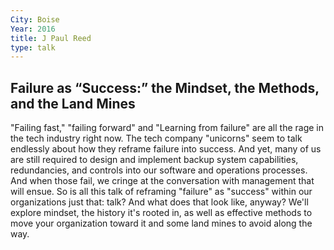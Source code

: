 ```yaml
---
City: Boise
Year: 2016
title: J Paul Reed
type: talk
---
```


## Failure as “Success:” the Mindset, the Methods, and the Land Mines
"Failing fast," "failing forward" and "Learning from failure" are all the rage in the tech industry right now. The tech company "unicorns" seem to talk endlessly about how they reframe failure into success. And yet, many of us are still required to design and implement backup system capabilities, redundancies, and controls into our software and operations processes. And when those fail, we cringe at the conversation with management that will ensue. So is all this talk of reframing "failure" as "success" within our organizations just that: talk? And what does that look like, anyway? We'll explore mindset, the history it's rooted in, as well as effective methods to move your organization toward it and some land mines to avoid along the way.
